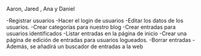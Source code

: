 Aaron, Jared , Ana y Daniel

-Registrar usuarios
-Hacer el login de usuarios
-Editar los datos de los usuarios.
-Crear categorías para nuestro blog
-Crear entradas para usuarios identificados
-Listar entradas en la página de inicio
-Crear una página de edición de entradas para usuarios logueados.
-Borrar entradas 
-Además, se añadirá un buscador de entradas a la web